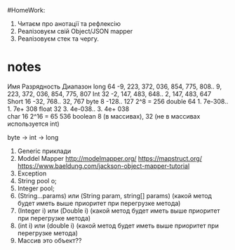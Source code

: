 #HomeWork:
1) Читаєм про анотації та рефлексію
2) Реалізовуєм свій Object/JSON mapper
3) Реалізовуєм стек та чергу.

# notes
Имя	Разрядность	Диапазон
long	64	        -9, 223, 372, 036, 854, 775, 808.. 9, 223, 372, 036, 854, 775, 807
Int	32	        -2, 147, 483, 648.. 2, 147, 483, 647
Short	16	        -32, 768.. 32, 767
byte	8	       -128.. 127   2^8 = 256
double	64	        1. 7е-308.. 1. 7е+ 308
float	32	        3. 4е-038.. 3. 4е+ 038   
char    16              				2^16  = 65 536
boolean 8 (в массивах),
32 (не в массивах используется int)

byte -> int -> long

1) Generic приклади
2) Moddel Mapper
   http://modelmapper.org/
   https://mapstruct.org/
   https://www.baeldung.com/jackson-object-mapper-tutorial
3) Exception
4) String pool о;
5) Integer pool;
6) (String...params) или (String param, string[] params) (какой метод будет иметь выше приоритет при перегрузке метода)
7) (Integer i) или (Double i) (какой метод будет иметь выше приоритет при перегрузке метода)
8) (int i) или (double i) (какой метод будет иметь выше приоритет при перегрузке метода)
9) Массив это объект??
